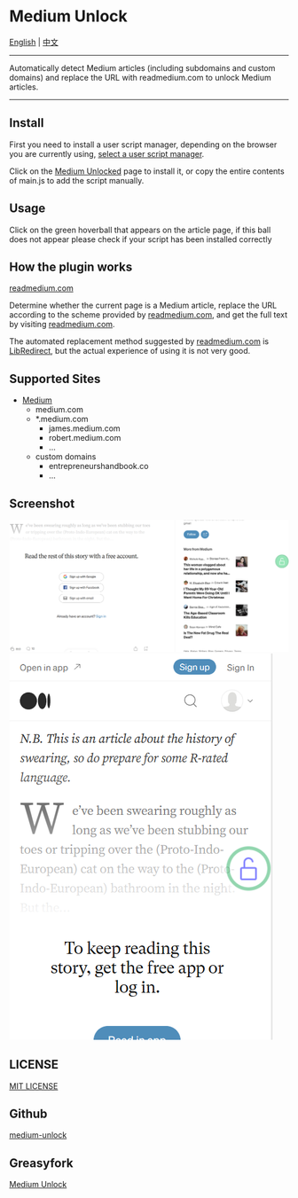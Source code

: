 # Medium Unlock
[English](https://github.com/blacksev/medium-unlock) | [中文](https://github.com/blacksev/medium-unlock/blob/main/README-zh.md)
___
Automatically detect Medium articles (including subdomains and custom domains) and replace the URL with readmedium.com to unlock Medium articles.
___
## Install
First you need to install a user script manager, depending on the browser you are currently using, [select a user script manager](https://greasyfork.org/en).

Click on the [Medium Unlocked](https://greasyfork.org/en/scripts/457837-medium%E8%A7%A3%E9%94%81) page to install it, or copy the entire contents of main.js to add the script manually.
## Usage
Click on the green hoverball that appears on the article page, if this ball does not appear please check if your script has been installed correctly
## How the plugin works
[readmedium.com](https://readmedium.com)

Determine whether the current page is a Medium article, replace the URL according to the scheme provided by [readmedium.com](https://readmedium.com), and get the full text by visiting [readmedium.com](https://readmedium.com).

The automated replacement method suggested by [readmedium.com](https://readmedium.com) is [LibRedirect](https://libredirect.codeberg.page/), but the actual experience of using it is not very good.
## Supported Sites
- [Medium](https://medium.com)
  - medium.com
  - *.medium.com
    - james.medium.com
    - robert.medium.com
    - ...
  - custom domains
    - entrepreneurshandbook.co
    - ...

## Screenshot
![](https://raw.githubusercontent.com/blacksev/medium-unlock/main/image/example-pc.png)
![](https://raw.githubusercontent.com/blacksev/medium-unlock/main/image/example-mobile.png)

## LICENSE
[MIT LICENSE](https://mit-license.org/)

## Github
[medium-unlock](https://github.com/blacksev/medium-unlock)

## Greasyfork
[Medium Unlock](https://greasyfork.org/scripts/457837-medium%E8%A7%A3%E9%94%81)